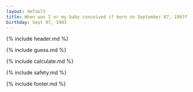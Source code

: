 ```yaml
---
layout: default
title: When was I or my baby conceived if born on September 07, 1903?
birthday: Sept 07, 1903
---
```


{% include header.md %}

{% include guess.md %}

{% include calculate.md %}

{% include safety.md %}

{% include footer.md %}



